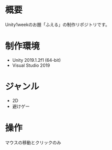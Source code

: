 # 概要
Unity1weekのお題「ふえる」の制作リポジトリです。

# 制作環境
- Unity 2019.1.2f1 (64-bit)
- Visual Studio 2019

# ジャンル
- 2D
- 避けゲー

# 操作
マウスの移動とクリックのみ